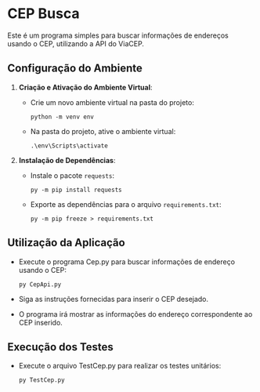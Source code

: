 # CEP Busca

Este é um programa simples para buscar informações de endereços usando o CEP, utilizando a API do ViaCEP.

## Configuração do Ambiente

1. **Criação e Ativação do Ambiente Virtual**:

   - Crie um novo ambiente virtual na pasta do projeto:
     ```
     python -m venv env
     ```
   - Na pasta do projeto, ative o ambiente virtual:
   
       ```
       .\env\Scripts\activate
       ```
     

2. **Instalação de Dependências**:
   - Instale o pacote `requests`:
     ```
     py -m pip install requests
     ```
   - Exporte as dependências para o arquivo `requirements.txt`:
     ```
     py -m pip freeze > requirements.txt
     ```

## Utilização da Aplicação

- Execute o programa Cep.py para buscar informações de endereço usando o CEP:
    ```
    py CepApi.py
    ```

- Siga as instruções fornecidas para inserir o CEP desejado.
- O programa irá mostrar as informações do endereço correspondente ao CEP inserido.

## Execução dos Testes

- Execute o arquivo TestCep.py para realizar os testes unitários:
    ```
    py TestCep.py
    ```